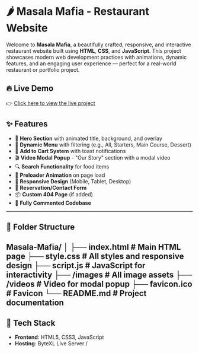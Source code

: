 # 🌶️ Masala Mafia - Restaurant Website

Welcome to **Masala Mafia**, a beautifully crafted, responsive, and interactive restaurant website built using **HTML**, **CSS**, and **JavaScript**. This project showcases modern web development practices with animations, dynamic features, and an engaging user experience — perfect for a real-world restaurant or portfolio project.

## 🔥 Live Demo

👉 [Click here to view the live project](https://shivansh-rattan01.bytexl.live/)


## ✨ Features

- 🎯 **Hero Section** with animated title, background, and overlay
- 🍱 **Dynamic Menu** with filtering (e.g., All, Starters, Main Course, Dessert)
- 🛒 **Add to Cart System** with toast notifications
- 🎬 **Video Modal Popup** - "Our Story" section with a modal video
- 🔍 **Search Functionality** for food items
- 🎉 **Preloader Animation** on page load
- 📱 **Responsive Design** (Mobile, Tablet, Desktop)
- 📩 **Reservation/Contact Form**
- 📦 **Custom 404 Page** (if added)
- 📃 **Fully Commented Codebase**

---

## 📁 Folder Structure

Masala-Mafia/
│
├── index.html # Main HTML page
├── style.css # All styles and responsive design
├── script.js # JavaScript for interactivity
├── /images # All image assets
├── /videos # Video for modal popup
├── favicon.ico # Favicon
└── README.md # Project documentation
---

## 🚀 Tech Stack

- **Frontend**: HTML5, CSS3, JavaScript
- **Hosting**: ByteXL Live Server /
